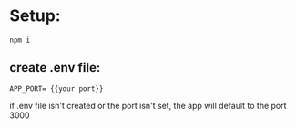 # Setup:
```
npm i
```

## create .env file:
```
APP_PORT= {{your port}}
```
if .env file isn't created or the port isn't set, the app will default to the port 3000
